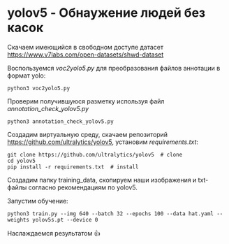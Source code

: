 # yolov5 - Обнаужение людей без касок


Скачаем имеющийся в свободном доступе датасет https://www.v7labs.com/open-datasets/shwd-dataset  
  
Воспользуемся *voc2yolo5.py* для преобразования файлов аннотации в формат yolo:  
```
python3 voc2yolo5.py
```

Проверим получившуюся разметку используя файл *annotation_check_yolov5.py* 
```
python3 annotation_check_yolov5.py
```
Создадим виртуальную среду, скачаем репозиторий https://github.com/ultralytics/yolov5, установим *requirements.txt*:  
```
git clone https://github.com/ultralytics/yolov5  # clone
cd yolov5
pip install -r requirements.txt  # install
```

Создадим папку training_data, скопируем наши изображения и txt-файлы согласно рекомендациям по yolov5.  

Запустим обучение:
```
python3 train.py --img 640 --batch 32 --epochs 100 --data hat.yaml --weights yolov5s.pt --device 0
```
Наслаждаемся результатом :+1:




